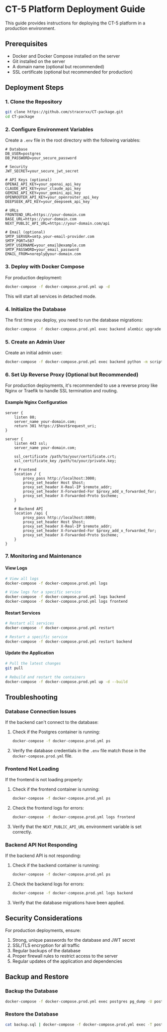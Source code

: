 # CT-5 Platform Deployment Guide

This guide provides instructions for deploying the CT-5 platform in a production environment.

## Prerequisites

- Docker and Docker Compose installed on the server
- Git installed on the server
- A domain name (optional but recommended)
- SSL certificate (optional but recommended for production)

## Deployment Steps

### 1. Clone the Repository

```bash
git clone https://github.com/stracerxx/CT-package.git
cd CT-package
```

### 2. Configure Environment Variables

Create a `.env` file in the root directory with the following variables:

```
# Database
DB_USER=postgres
DB_PASSWORD=your_secure_password

# Security
JWT_SECRET=your_secure_jwt_secret

# API Keys (optional)
OPENAI_API_KEY=your_openai_api_key
CLAUDE_API_KEY=your_claude_api_key
GEMINI_API_KEY=your_gemini_api_key
OPENROUTER_API_KEY=your_openrouter_api_key
DEEPSEEK_API_KEY=your_deepseek_api_key

# URLs
FRONTEND_URL=https://your-domain.com
BASE_URL=https://your-domain.com
NEXT_PUBLIC_API_URL=https://your-domain.com/api

# Email (optional)
SMTP_SERVER=smtp.your-email-provider.com
SMTP_PORT=587
SMTP_USERNAME=your_email@example.com
SMTP_PASSWORD=your_email_password
EMAIL_FROM=noreply@your-domain.com
```

### 3. Deploy with Docker Compose

For production deployment:

```bash
docker-compose -f docker-compose.prod.yml up -d
```

This will start all services in detached mode.

### 4. Initialize the Database

The first time you deploy, you need to run the database migrations:

```bash
docker-compose -f docker-compose.prod.yml exec backend alembic upgrade head
```

### 5. Create an Admin User

Create an initial admin user:

```bash
docker-compose -f docker-compose.prod.yml exec backend python -m scripts.create_admin_user
```

### 6. Set Up Reverse Proxy (Optional but Recommended)

For production deployments, it's recommended to use a reverse proxy like Nginx or Traefik to handle SSL termination and routing.

#### Example Nginx Configuration

```nginx
server {
    listen 80;
    server_name your-domain.com;
    return 301 https://$host$request_uri;
}

server {
    listen 443 ssl;
    server_name your-domain.com;

    ssl_certificate /path/to/your/certificate.crt;
    ssl_certificate_key /path/to/your/private.key;

    # Frontend
    location / {
        proxy_pass http://localhost:3000;
        proxy_set_header Host $host;
        proxy_set_header X-Real-IP $remote_addr;
        proxy_set_header X-Forwarded-For $proxy_add_x_forwarded_for;
        proxy_set_header X-Forwarded-Proto $scheme;
    }

    # Backend API
    location /api {
        proxy_pass http://localhost:8000;
        proxy_set_header Host $host;
        proxy_set_header X-Real-IP $remote_addr;
        proxy_set_header X-Forwarded-For $proxy_add_x_forwarded_for;
        proxy_set_header X-Forwarded-Proto $scheme;
    }
}
```

### 7. Monitoring and Maintenance

#### View Logs

```bash
# View all logs
docker-compose -f docker-compose.prod.yml logs

# View logs for a specific service
docker-compose -f docker-compose.prod.yml logs backend
docker-compose -f docker-compose.prod.yml logs frontend
```

#### Restart Services

```bash
# Restart all services
docker-compose -f docker-compose.prod.yml restart

# Restart a specific service
docker-compose -f docker-compose.prod.yml restart backend
```

#### Update the Application

```bash
# Pull the latest changes
git pull

# Rebuild and restart the containers
docker-compose -f docker-compose.prod.yml up -d --build
```

## Troubleshooting

### Database Connection Issues

If the backend can't connect to the database:

1. Check if the Postgres container is running:
   ```bash
   docker-compose -f docker-compose.prod.yml ps
   ```

2. Verify the database credentials in the `.env` file match those in the `docker-compose.prod.yml` file.

### Frontend Not Loading

If the frontend is not loading properly:

1. Check if the frontend container is running:
   ```bash
   docker-compose -f docker-compose.prod.yml ps
   ```

2. Check the frontend logs for errors:
   ```bash
   docker-compose -f docker-compose.prod.yml logs frontend
   ```

3. Verify that the `NEXT_PUBLIC_API_URL` environment variable is set correctly.

### Backend API Not Responding

If the backend API is not responding:

1. Check if the backend container is running:
   ```bash
   docker-compose -f docker-compose.prod.yml ps
   ```

2. Check the backend logs for errors:
   ```bash
   docker-compose -f docker-compose.prod.yml logs backend
   ```

3. Verify that the database migrations have been applied.

## Security Considerations

For production deployments, ensure:

1. Strong, unique passwords for the database and JWT secret
2. SSL/TLS encryption for all traffic
3. Regular backups of the database
4. Proper firewall rules to restrict access to the server
5. Regular updates of the application and dependencies

## Backup and Restore

### Backup the Database

```bash
docker-compose -f docker-compose.prod.yml exec postgres pg_dump -U postgres ct5_db > backup.sql
```

### Restore the Database

```bash
cat backup.sql | docker-compose -f docker-compose.prod.yml exec -T postgres psql -U postgres -d ct5_db
```
